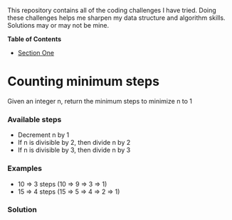 This repository contains all of the coding challenges I have tried. Doing these challenges helps me sharpen my data structure and algorithm skills. Solutions may or may not be mine.

<!-- START doctoc generated TOC please keep comment here to allow auto update -->
<!-- DON'T EDIT THIS SECTION, INSTEAD RE-RUN doctoc TO UPDATE -->
**Table of Contents**

- [Section One](#section-one)

<!-- END doctoc generated TOC please keep comment here to allow auto update -->


<!-- START Counting minimum steps -->
# Counting minimum steps
Given an integer n, return the minimum steps to minimize n to 1

### Available steps
- Decrement n by 1
- If n is divisible by 2, then divide n by 2
- If n is divisible by 3, then divide n by 3

### Examples
- 10 => 3 steps (10 => 9 => 3 => 1)
- 15 => 4 steps (15 => 5 => 4 => 2 => 1)

### Solution
<!-- END Counting minimum steps -->
